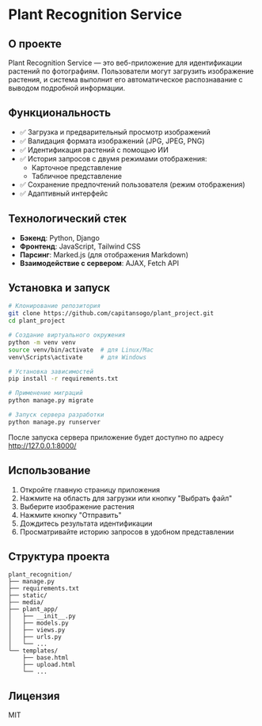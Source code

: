 # Plant Recognition Service

## О проекте

Plant Recognition Service — это веб-приложение для идентификации растений по фотографиям. Пользователи могут загрузить изображение растения, и система выполнит его автоматическое распознавание с выводом подробной информации.

## Функциональность

- ✅ Загрузка и предварительный просмотр изображений
- ✅ Валидация формата изображений (JPG, JPEG, PNG)
- ✅ Идентификация растений с помощью ИИ
- ✅ История запросов с двумя режимами отображения:
  - Карточное представление
  - Табличное представление
- ✅ Сохранение предпочтений пользователя (режим отображения)
- ✅ Адаптивный интерфейс

## Технологический стек

- **Бэкенд**: Python, Django
- **Фронтенд**: JavaScript, Tailwind CSS
- **Парсинг**: Marked.js (для отображения Markdown)
- **Взаимодействие с сервером**: AJAX, Fetch API

## Установка и запуск

```bash
# Клонирование репозитория
git clone https://github.com/capitansogo/plant_project.git
cd plant_project

# Создание виртуального окружения
python -m venv venv
source venv/bin/activate  # для Linux/Mac
venv\Scripts\activate     # для Windows

# Установка зависимостей
pip install -r requirements.txt

# Применение миграций
python manage.py migrate

# Запуск сервера разработки
python manage.py runserver
```

После запуска сервера приложение будет доступно по адресу http://127.0.0.1:8000/

## Использование

1. Откройте главную страницу приложения
2. Нажмите на область для загрузки или кнопку "Выбрать файл"
3. Выберите изображение растения
4. Нажмите кнопку "Отправить"
5. Дождитесь результата идентификации
6. Просматривайте историю запросов в удобном представлении

## Структура проекта

```
plant_recognition/
├── manage.py
├── requirements.txt
├── static/
├── media/
├── plant_app/
│   ├── __init__.py
│   ├── models.py
│   ├── views.py
│   ├── urls.py
│   └── ...
└── templates/
    ├── base.html
    ├── upload.html
    └── ...
```

## Лицензия

MIT